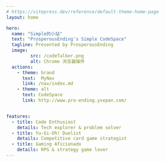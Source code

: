 ```yaml
---
# https://vitepress.dev/reference/default-theme-home-page
layout: home

hero:
  name: "Simple的小站"
  text: "ProsperousEnding's Simple CodeSpace"  
  tagline: Presented by ProsperousEnding
  image: 
         src: /codeTalker.png
         alt: Chrome 浏览器插件
  actions:  
    - theme: brand  
      text:  MyNav
      link: /nav/index.md
    - theme: alt
      text: CodeSpace
      link: http://www.pro-ending.ysepan.com/


features:
  - title: Code Enthusiast
    details: Tech explorer & problem solver
  - title: Yu-Gi-Oh! Duelist
    details: Competitive card game strategist
  - title: Gaming Aficionado
    details: RPG & strategy game lover
--- 
```


<Confetti />

